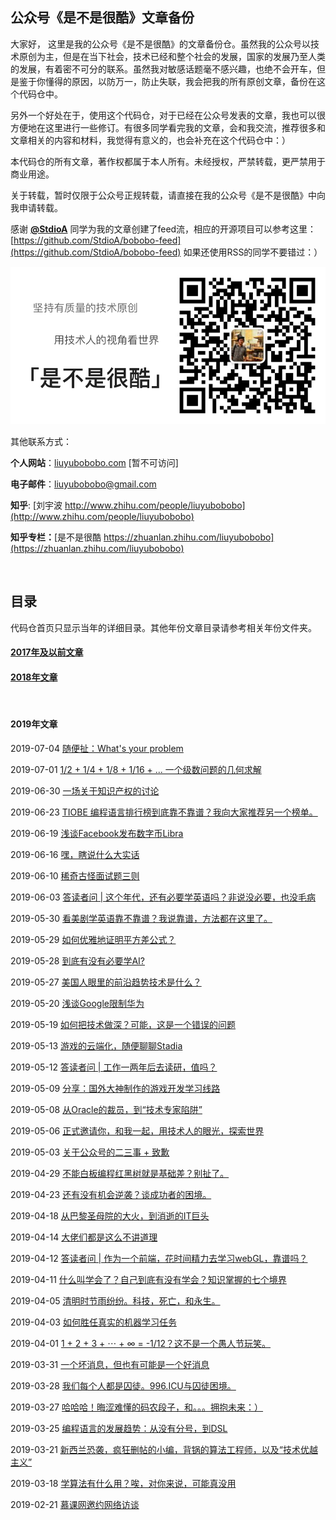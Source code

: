 ## 公众号《是不是很酷》文章备份

大家好， 这里是我的公众号《是不是很酷》的文章备份仓。虽然我的公众号以技术原创为主，但是在当下社会，技术已经和整个社会的发展，国家的发展乃至人类的发展，有着密不可分的联系。虽然我对敏感话题毫不感兴趣，也绝不会开车，但是鉴于你懂得的原因，以防万一，防止失联，我会把我的所有原创文章，备份在这个代码仓中。

另外一个好处在于，使用这个代码仓，对于已经在公众号发表的文章，我也可以很方便地在这里进行一些修订。有很多同学看完我的文章，会和我交流，推荐很多和文章相关的内容和材料，我觉得有意义的，也会补充在这个代码仓中：）

本代码仓的所有文章，著作权都属于本人所有。未经授权，严禁转载，更严禁用于商业用途。

关于转载，暂时仅限于公众号正规转载，请直接在我的公众号《是不是很酷》中向我申请转载。

感谢 [**@StdioA**](https://github.com/StdioA) 同学为我的文章创建了feed流，相应的开源项目可以参考这里：[https://github.com/StdioA/bobobo-feed](https://github.com/StdioA/bobobo-feed) 如果还使用RSS的同学不要错过：）

![qrcode](qrcode.png)

其他联系方式：

**个人网站**：[liuyubobobo.com](http://liuyubobobo.com) [暂不可访问]

**电子邮件**：[liuyubobobo@gmail.com](mailto:liuyubobobo@gmail.com)

**知乎**: [刘宇波 http://www.zhihu.com/people/liuyubobobo](http://www.zhihu.com/people/liuyubobobo)

**知乎专栏：**[是不是很酷 https://zhuanlan.zhihu.com/liuyubobobo](https://zhuanlan.zhihu.com/liuyubobobo)

<br/>

## 目录

代码仓首页只显示当年的详细目录。其他年份文章目录请参考相关年份文件夹。

#### [**2017年及以前文章**](2017/) 

#### [**2018年文章**](2018/)

<br/>

#### 2019年文章

2019-07-04 [随便扯：What's your problem](2019/2019-07-04/)

2019-07-01 [1/2 + 1/4 + 1/8 + 1/16 + ... 一个级数问题的几何求解](2019/2019-07-01/)

2019-06-30 [一场关于知识产权的讨论](2019/2019-06-30/)

2019-06-23 [TIOBE 编程语言排行榜到底靠不靠谱？我向大家推荐另一个榜单。](2019/2019-06-23/)

2019-06-19 [浅谈Facebook发布数字币Libra](2019/2019-06-19/)

2019-06-16 [嘿，瞎说什么大实话](2019/2019-06-16/)

2019-06-10 [稀奇古怪面试题三则](2019/2019-06-10/)

2019-06-03 [答读者问 | 这个年代，还有必要学英语吗？非说没必要，也没毛病](2019/2019-06-03/)

2019-05-30 [看美剧学英语靠不靠谱？我说靠谱，方法都在这里了。](2019/2019-05-30/)

2019-05-29 [如何优雅地证明平方差公式？](2019/2019-05-29/)

2019-05-28 [到底有没有必要学AI?](2019/2019-05-28/)

2019-05-27 [美国人眼里的前沿趋势技术是什么？](2019/2019-05-27/)

2019-05-20 [浅谈Google限制华为](2019/2019-05-20/)

2019-05-19 [如何把技术做深？可能，这是一个错误的问题](2019/2019-05-19/)

2019-05-13 [游戏的云端化，随便聊聊Stadia](2019/2019-05-13/)

2019-05-12 [答读者问 | 工作一两年后去读研，值吗？](2019/2019-05-12/)

2019-05-09 [分享：国外大神制作的游戏开发学习线路](2019/2019-05-09/)

2019-05-08 [从Oracle的裁员，到“技术专家陷阱”](2019/2019-05-08/)

2019-05-06 [正式邀请你，和我一起，用技术人的眼光，探索世界](2019/2019-05-06/)

2019-05-03 [关于公众号的二三事 + 致歉](2019/2019-05-03/)

2019-04-29 [不能白板编程红黑树就是基础差？别扯了。](2019/2019-04-29/)

2019-04-23 [还有没有机会逆袭？谈成功者的困境。](2019/2019-04-23/)

2019-04-18 [从巴黎圣母院的大火，到消逝的IT巨头](2019/2019-04-18/)

2019-04-14 [大佬们都是这么不讲道理](2019/2019-04-14/)

2019-04-12 [答读者问 | 作为一个前端，花时间精力去学习webGL，靠谱吗？](2019/2019-04-12/)

2019-04-11 [什么叫学会了？自己到底有没有学会？知识掌握的七个境界](2019/2019-04-11/)

2019-04-05 [清明时节雨纷纷。科技，死亡，和永生。](2019/2019-04-05/)

2019-04-03 [如何胜任真实的机器学习任务](2019/2019-04-03/)

2019-04-01 [1 + 2 + 3 + ⋯ + ∞ = -1/12？这不是一个愚人节玩笑。](2019/2019-04-01/)

2019-03-31 [一个坏消息，但也有可能是一个好消息](2019/2019-03-31/)

2019-03-28 [我们每个人都是囚徒。996.ICU与囚徒困境。](2019/2019-03-28/)

2019-03-27 [哈哈哈！晦涩难懂的码农段子，和。。。拥抱未来：）](2019/2019-03-27/)

2019-03-25 [编程语言的发展趋势：从没有分号，到DSL](2019/2019-03-25/)

2019-03-21 [新西兰恐袭，疯狂删帖的小编，背锅的算法工程师，以及“技术优越主义”](2019/2019-03-21/)

2019-03-18 [学算法有什么用？唉，对你来说，可能真没用](2019/2019-03-18/)

2019-02-21 [慕课网邀约网络访谈](2019/2019-02-21/)


